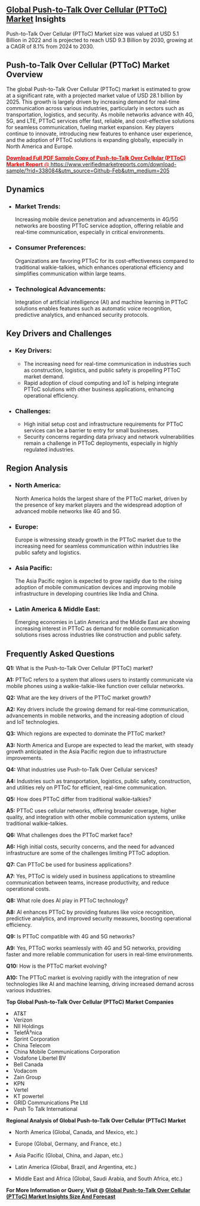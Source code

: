<h2><a href="https://www.verifiedmarketreports.com/download-sample/?rid=338084&amp;utm_source=Github&amp;utm_medium=205" target="_blank">Global Push-to-Talk Over Cellular (PTToC) Market</a> Insights</h2><p>Push-to-Talk Over Cellular (PTToC) Market size was valued at USD 5.1 Billion in 2022 and is projected to reach USD 9.3 Billion by 2030, growing at a CAGR of 8.1% from 2024 to 2030.</p><p> <!DOCTYPE html> <html lang="en"> <head> <meta charset="UTF-8"> <meta name="viewport" content="width=device-width, initial-scale=1.0"> <meta name="description" content="Push-to-Talk Over Cellular (PTToC) Market Overview, Dynamics, Key Drivers, Challenges, Region Analysis, and Frequently Asked Questions (FAQ)."> <meta name="keywords" content="Push-to-Talk, PTToC Market, Market Value, Market Dynamics, Key Drivers, Market Challenges, Region Analysis"> <title>Push-to-Talk Over Cellular (PTToC) Market Overview</title> </head> <body> <h2>Push-to-Talk Over Cellular (PTToC) Market Overview</h2> <p>The global Push-to-Talk Over Cellular (PTToC) market is estimated to grow at a significant rate, with a projected market value of USD 28.1 billion by 2025. This growth is largely driven by increasing demand for real-time communication across various industries, particularly in sectors such as transportation, logistics, and security. As mobile networks advance with 4G, 5G, and LTE, PTToC services offer fast, reliable, and cost-effective solutions for seamless communication, fueling market expansion. Key players continue to innovate, introducing new features to enhance user experience, and the adoption of PTToC solutions is expanding globally, especially in North America and Europe.</p> <p><a href="#download-sample"><p><span class=""><span style="color: #ff0000;"><strong>Download Full PDF Sample Copy of Push-to-Talk Over Cellular (PTToC) Market Report</strong> @ </span><a href="https://www.verifiedmarketreports.com/download-sample/?rid=338084&amp;utm_source=Github-Feb&amp;utm_medium=205" target="_blank">https://www.verifiedmarketreports.com/download-sample/?rid=338084&amp;utm_source=Github-Feb&amp;utm_medium=205</a></span></p></a></p> <h2>Dynamics</h2> <ul> <li><h3>Market Trends:</h3> Increasing mobile device penetration and advancements in 4G/5G networks are boosting PTToC service adoption, offering reliable and real-time communication, especially in critical environments.</li> <li><h3>Consumer Preferences:</h3> Organizations are favoring PTToC for its cost-effectiveness compared to traditional walkie-talkies, which enhances operational efficiency and simplifies communication within large teams.</li> <li><h3>Technological Advancements:</h3> Integration of artificial intelligence (AI) and machine learning in PTToC solutions enables features such as automatic voice recognition, predictive analytics, and enhanced security protocols.</li> </ul> <h2>Key Drivers and Challenges</h2> <ul> <li><h3>Key Drivers:</h3> <ul> <li>The increasing need for real-time communication in industries such as construction, logistics, and public safety is propelling PTToC market demand.</li> <li>Rapid adoption of cloud computing and IoT is helping integrate PTToC solutions with other business applications, enhancing operational efficiency.</li> </ul> </li> <li><h3>Challenges:</h3> <ul> <li>High initial setup cost and infrastructure requirements for PTToC services can be a barrier to entry for small businesses.</li> <li>Security concerns regarding data privacy and network vulnerabilities remain a challenge in PTToC deployments, especially in highly regulated industries.</li> </ul> </li> </ul> <h2>Region Analysis</h2> <ul> <li><h3>North America:</h3> North America holds the largest share of the PTToC market, driven by the presence of key market players and the widespread adoption of advanced mobile networks like 4G and 5G.</li> <li><h3>Europe:</h3> Europe is witnessing steady growth in the PTToC market due to the increasing need for seamless communication within industries like public safety and logistics.</li> <li><h3>Asia Pacific:</h3> The Asia Pacific region is expected to grow rapidly due to the rising adoption of mobile communication devices and improving mobile infrastructure in developing countries like India and China.</li> <li><h3>Latin America & Middle East:</h3> Emerging economies in Latin America and the Middle East are showing increasing interest in PTToC as demand for mobile communication solutions rises across industries like construction and public safety.</li> </ul> <h2>Frequently Asked Questions</h2> <p><strong>Q1:</strong> What is the Push-to-Talk Over Cellular (PTToC) market?</p> <p><strong>A1:</strong> PTToC refers to a system that allows users to instantly communicate via mobile phones using a walkie-talkie-like function over cellular networks.</p> <p><strong>Q2:</strong> What are the key drivers of the PTToC market growth?</p> <p><strong>A2:</strong> Key drivers include the growing demand for real-time communication, advancements in mobile networks, and the increasing adoption of cloud and IoT technologies.</p> <p><strong>Q3:</strong> Which regions are expected to dominate the PTToC market?</p> <p><strong>A3:</strong> North America and Europe are expected to lead the market, with steady growth anticipated in the Asia Pacific region due to infrastructure improvements.</p> <p><strong>Q4:</strong> What industries use Push-to-Talk Over Cellular services?</p> <p><strong>A4:</strong> Industries such as transportation, logistics, public safety, construction, and utilities rely on PTToC for efficient, real-time communication.</p> <p><strong>Q5:</strong> How does PTToC differ from traditional walkie-talkies?</p> <p><strong>A5:</strong> PTToC uses cellular networks, offering broader coverage, higher quality, and integration with other mobile communication systems, unlike traditional walkie-talkies.</p> <p><strong>Q6:</strong> What challenges does the PTToC market face?</p> <p><strong>A6:</strong> High initial costs, security concerns, and the need for advanced infrastructure are some of the challenges limiting PTToC adoption.</p> <p><strong>Q7:</strong> Can PTToC be used for business applications?</p> <p><strong>A7:</strong> Yes, PTToC is widely used in business applications to streamline communication between teams, increase productivity, and reduce operational costs.</p> <p><strong>Q8:</strong> What role does AI play in PTToC technology?</p> <p><strong>A8:</strong> AI enhances PTToC by providing features like voice recognition, predictive analytics, and improved security measures, boosting operational efficiency.</p> <p><strong>Q9:</strong> Is PTToC compatible with 4G and 5G networks?</p> <p><strong>A9:</strong> Yes, PTToC works seamlessly with 4G and 5G networks, providing faster and more reliable communication for users in real-time environments.</p> <p><strong>Q10:</strong> How is the PTToC market evolving?</p> <p><strong>A10:</strong> The PTToC market is evolving rapidly with the integration of new technologies like AI and machine learning, driving increased demand across various industries.</p> </body> </html> </p><p><strong>Top Global Push-to-Talk Over Cellular (PTToC) Market Companies</strong></p><div data-test-id=""><p><li>AT&T</li><li> Verizon</li><li> NII Holdings</li><li> TelefÃ³nica</li><li> Sprint Corporation</li><li> China Telecom</li><li> China Mobile Communications Corporation</li><li> Vodafone Libertel BV</li><li> Bell Canada</li><li> Vodacom</li><li> Zain Group</li><li> KPN</li><li> Vertel</li><li> KT powertel</li><li> GRID Communications Pte Ltd</li><li> Push To Talk International</li></p><div><strong>Regional Analysis of&nbsp;Global Push-to-Talk Over Cellular (PTToC) Market</strong></div><ul><li dir="ltr"><p dir="ltr">North America&nbsp;(Global, Canada, and Mexico, etc.)</p></li><li dir="ltr"><p dir="ltr">Europe (Global, Germany, and France, etc.)</p></li><li dir="ltr"><p dir="ltr">Asia Pacific&nbsp;(Global, China, and Japan, etc.)</p></li><li dir="ltr"><p dir="ltr">Latin America&nbsp;(Global, Brazil, and Argentina, etc.)</p></li><li dir="ltr">Middle East and Africa&nbsp;(Global, Saudi Arabia, and South Africa, etc.)</li></ul><p><strong>For More Information or Query, Visit @&nbsp;</strong><strong><a href="https://www.verifiedmarketreports.com/product/push-to-talk-over-cellular-pttoc-market/?utm_source=Github&amp;utm_medium=205" target="_blank">Global Push-to-Talk Over Cellular (PTToC) Market Insights Size And Forecast</a></strong></p></div>
